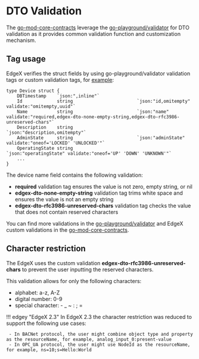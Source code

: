 # DTO Validation

The [go-mod-core-contracts](https://github.com/edgexfoundry/go-mod-core-contracts/) leverage the  [go-playground/validator](https://github.com/go-playground/validator/) for DTO validation as it provides common validation function and customization mechanism.

## Tag usage
EdgeX verifies the struct fields by using go-playground/validator validation tags or custom validation tags, for [example](https://github.com/edgexfoundry/go-mod-core-contracts/blob/main/dtos/device.go):
```
type Device struct {
	DBTimestamp    `json:",inline"`
	Id             string                        `json:"id,omitempty" validate:"omitempty,uuid"`
	Name           string                        `json:"name" validate:"required,edgex-dto-none-empty-string,edgex-dto-rfc3986-unreserved-chars"`
	Description    string                        `json:"description,omitempty"`
	AdminState     string                        `json:"adminState" validate:"oneof='LOCKED' 'UNLOCKED'"`
	OperatingState string                        `json:"operatingState" validate:"oneof='UP' 'DOWN' 'UNKNOWN'"`
	...
}
```
The device name field contains the following validation:

- **required** validation tag ensures the value is not zero, empty string, or nil
- **edgex-dto-none-empty-string** validation tag trims white space and ensures the value is not an empty string
- **edgex-dto-rfc3986-unreserved-chars** validation tag checks the value that does not contain reserved characters

You can find more validations in the [go-playground/validator](https://pkg.go.dev/github.com/go-playground/validator/v10) and EdgeX custom validations in the [go-mod-core-contracts](https://github.com/edgexfoundry/go-mod-core-contracts/blob/main/common/validator.go).

## Character restriction
The EdgeX uses the custom validation **edgex-dto-rfc3986-unreserved-chars** to prevent the user inputting the reserved characters.

This validation allows for only the following characters:

- alphabet: a-z, A-Z
- digital number: 0-9
- special character: - _ ~ : ; =

!!! edgey "EdgeX 2.3"
    In EdgeX 2.3 the character restriction was reduced to support the following use cases:

     - In BACNet protocol, the user might combine object type and property as the resourceName, for example, analog_input_0:present-value
     - In OPC_UA protocol, the user might use NodeId as the resourceName, for example, ns=10;s=Hello:World
